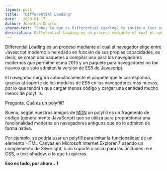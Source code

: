 ```yaml
---
layout: post
title:  "Differential Loading"
date:   2020-01-17
Author: Jonathan Duarte
shared-text: "Sabes lo que es Differential Loading? te invito a leer sobre el tema en:"
description: Differential Loading es un proceso mediante el cual el navegador elige entre Javascript moderno o heredado en función de sus propias capacidades, es decir, se crean dos paquetes a compilar uno para los navegadores modernos que permiten ecma 2015 y un paquete para navegadores no tan nuevos que solo admiten la versión de ES5 de Javascript.
---
```



Differential Loading es un proceso mediante el cual el navegador elige entre Javascript moderno o heredado en función de sus propias capacidades, es decir, se crean dos paquetes a compilar uno para los navegadores modernos que permiten ecma 2015 y un paquete para navegadores no tan nuevos que solo admiten la versión de ES5 de Javascript.

El navegador cargará automáticamente el paquete que le corresponda, gracias al soporte de los módulos de ES5 en los navegadores más nuevos, por lo que tendrán que cargar menos código y cargar una cantidad mucho menor de polyfills.

Pregunta. Qué es un polyfill?

Bueno, según nuestros amigos de [MDN][1] un polyfill es un fragmento de código (generalmente JavaScript) que se utiliza para proporcionar una funcionalidad moderna en navegadores antiguos que no lo admiten de forma nativa.

Por ejemplo, se podría usar un polyfill para imitar la funcionalidad de un elemento HTML Canvas en Microsoft Internet Explorer 7 usando un complemento de Silverlight, o un soporte mímico para las unidades rem CSS, o text-shadow, o lo que tu quieras.


__Eso es todo, por ahora...!__

[1]: https://developer.mozilla.org/es/docs/Glossary/Polyfill
